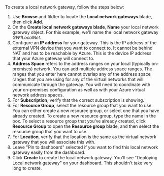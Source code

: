 To create a local network gateway, follow the steps below:

1. Use **Browse** and fildter to locate the **Local network gateways** blade, then click **Add**.
2. On the **Create local network gateways blade**, **Name** your local network gateway object. For this example, we'll name the local network gateway *GW1LocalNet*.
3. Configure an **IP address** for your gateway. This is the IP address of the external VPN device that you want to connect to. It cannot be behind NAT and has to be reachable by Azure. This is the device IP address that your Azure gateway will connect to.
4. **Address Space** refers to the address ranges on your local (typically on-premises) network. You can add multiple address space ranges. The ranges that you enter here cannot overlap any of the address space ranges that you are using for any of the virtual networks that will communicate through the gateway.  You will need to coordinate with your on-premises configuration as well as with your Azure virtual network address spaces. 
5. For **Subscription**, verify that the correct subscription is showing.
6. For **Resource Group**, select the resource group that you want to use. You can either create a new resource group, or select one that you have already created. To create a new resource group, type the name in the box. To select a resource group that you've already created, click **Resource Group** to open the **Resource group** blade, and then select the resource group that you want to use.
7. For **Location**, verify that the location is the same as the virtual network gateway that you will associate this with.
8. Leave "Pin to dashboard" selected if you want to find this local network gateway easily from the dashboard.
9. Click **Create** to create the local network gateway. You'll see "Deploying Local network gateway" on your dashboard. This shouldn't take very long to create.
